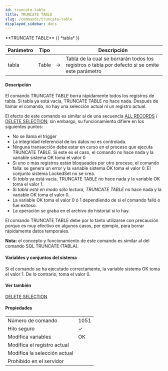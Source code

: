 ```yaml
---
id: truncate-table
title: TRUNCATE TABLE
slug: /commands/truncate-table
displayed_sidebar: docs
---
```


<!--REF #_command_.TRUNCATE TABLE.Syntax-->**TRUNCATE TABLE** {( *tabla* )}<!-- END REF-->
<!--REF #_command_.TRUNCATE TABLE.Params-->
| Parámetro | Tipo |  | Descripción |
| --- | --- | --- | --- |
| tabla | Table | &#8594;  | Tabla de la cual se borrarán todos los registros o tabla por defecto si se omite este parámetro |

<!-- END REF-->

#### Descripción 

<!--REF #_command_.TRUNCATE TABLE.Summary-->El comando TRUNCATE TABLE borra rápidamente todos los registros de tabla.<!-- END REF--> Si tabla ya está vacía, TRUNCATE TABLE no hace nada. Después de llamar el comando, no hay una selección actual ni un registro actual. 

El efecto de este comando es similar al de una secuencia [ALL RECORDS](all-records.md "ALL RECORDS") / [DELETE SELECTION](delete-selection.md "DELETE SELECTION"); sin embargo, su funcionamiento difiere en los siguientes puntos:

* No se llama el trigger
* La integridad referencial de los datos no es controlada.
* Ninguna transacción debe estar en curso en el proceso que ejecuta TRUNCATE TABLE. Si este es el caso, el comando no hace nada y la variable sistema OK toma el valor 0
* Si uno o más registros están bloqueados por otro proceso, el comando falla: se genera un error y la variable sistema OK toma el valor 0\. El conjunto sistema LockedSet no se crea.
* Si *tabla* ya está vacía, TRUNCATE TABLE no hace nada y la variable OK toma el valor 1.
* Si *tabla está en modo sólo lectura, TRUNCATE TABLE* no hace nada y la variable OK toma el valor 0.
* La variable OK toma el valor 0 ó 1 dependiendo de si el comando falló o fue exitoso.
* La operación se graba en el archivo de historial si lo hay.

El comando TRUNCATE TABLE debe por lo tanto utilizarse con precaución porque es muy efectivo en algunos casos, por ejemplo, para borrar rápidamente datos temporales.

**Nota:** el concepto y funcionamiento de este comando es similar al del comando SQL TRUNCATE (TABLA).

#### Variables y conjuntos del sistema 

Si el comando se ha ejecutado correctamente, la variable sistema OK toma el valor 1\. De lo contrario, toma el valor 0.

#### Ver también 

[DELETE SELECTION](delete-selection.md)  

#### Propiedades
|  |  |
| --- | --- |
| Número de comando | 1051 |
| Hilo seguro | &check; |
| Modifica variables | OK |
| Modifica el registro actual ||
| Modifica la selección actual ||
| Prohibido en el servidor ||


